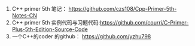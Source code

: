 1. C++ primer 5th 笔记： https://github.com/czs108/Cpp-Primer-5th-Notes-CN
2. C++ primer 5th 实例代码与习题代码:https://github.com/courri/C-Primer-Plus-5th-Edition-Source-Code
3. 一个C++的coder 的github： https://github.com/yzhu798

